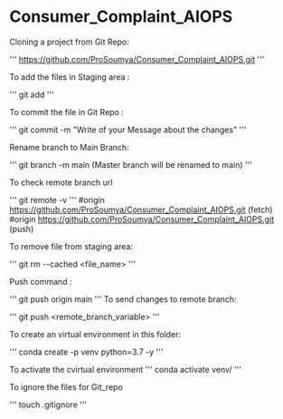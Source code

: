 # Consumer_Complaint_AIOPS


Cloning a project from Git Repo:

'''
https://github.com/ProSoumya/Consumer_Complaint_AIOPS.git
'''

To add the files in Staging area :

'''
 git add <filename>
'''

To  commit the file in Git Repo :

'''
git commit -m "Write of your Message about the changes"
'''

Rename branch to Main Branch:

'''
git branch -m main    (Master branch will  be renamed to main)
'''

To check remote branch url

'''
git remote -v
'''
#origin  https://github.com/ProSoumya/Consumer_Complaint_AIOPS.git (fetch)
#origin  https://github.com/ProSoumya/Consumer_Complaint_AIOPS.git (push)

To remove file from staging area:

'''
git rm --cached <file_name>
'''


Push command :

'''
git push origin main
'''
To send changes to  remote branch:

'''
git push <remote_branch_variable> <branchname>
'''


To create an virtual environment in  this folder:

'''
conda create -p venv python=3.7 -y 
'''

To activate the cvirtual environment
'''
conda activate venv/
'''

To ignore the files for Git_repo

'''
touch .gitignore
'''


